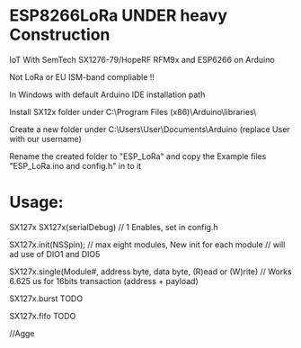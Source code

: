 # ESP8266LoRa UNDER heavy Construction
IoT With SemTech SX1276-79/HopeRF RFM9x and ESP6266 on Arduino


Not LoRa or EU ISM-band compliable !!

In Windows with default Arduino IDE installation path

Install SX12x folder under C:\Program Files (x86)\Arduino\libraries\

Create a new folder under C:\Users\User\Documents\Arduino (replace User with our username)

Rename the created folder to "ESP_LoRa" and copy the Example files "ESP_LoRa.ino and config.h" in to it

# Usage:

SX127x SX127x(serialDebug) // 1 Enables, set in config.h

SX127x.init(NSSpin); // max eight modules, New init for each module // will ad use of DIO1 and DIO5 

SX127x.single(Module#, address byte, data byte, (R)ead or (W)rite) // Works 6.625 us for 16bits transaction (address + payload)

SX127x.burst TODO

SX127x.fifo TODO

//Agge
